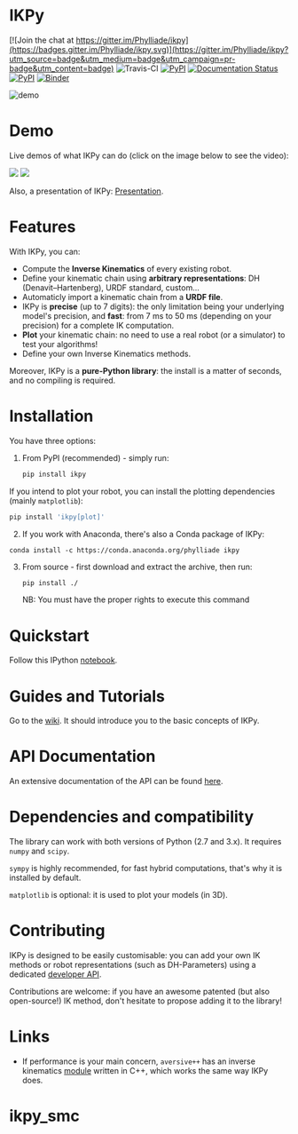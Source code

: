 # IKPy #

[![Join the chat at https://gitter.im/Phylliade/ikpy](https://badges.gitter.im/Phylliade/ikpy.svg)](https://gitter.im/Phylliade/ikpy?utm_source=badge&utm_medium=badge&utm_campaign=pr-badge&utm_content=badge)
![Travis-CI](https://travis-ci.org/Phylliade/ikpy.svg?branch=master)
[![PyPI](https://img.shields.io/pypi/v/ikpy.svg)](https://pypi.python.org/pypi/ikpy/)
[![Documentation Status](https://readthedocs.org/projects/ikpy/badge/?version=latest)](http://ikpy.readthedocs.org/en/latest/?badge=latest)
[![PyPI](https://img.shields.io/pypi/dm/ikpy.svg)](https://pypi.python.org/pypi/ikpy/)
[![Binder](http://mybinder.org/badge.svg)](http://mybinder.org/repo/Phylliade/ikpy)

![demo](two_arms.png)

# Demo

Live demos of what IKPy can do (click on the image below to see the video):

[![](http://img.youtube.com/vi/H0ysr5qSbis/0.jpg)](https://www.youtube.com/watch?v=H0ysr5qSbis)
[![](http://img.youtube.com/vi/Jq0-DkEwwj4/0.jpg)](https://www.youtube.com/watch?v=Jq0-DkEwwj4)

Also, a presentation of IKPy: [Presentation](https://github.com/Phylliade/ikpy/blob/master/tutorials/IKPy%20speech.pdf).

# Features
With IKPy, you can:

* Compute the **Inverse Kinematics** of every existing robot.
* Define your kinematic chain using **arbitrary representations**: DH (Denavit–Hartenberg), URDF standard, custom...
* Automaticly import a kinematic chain from a **URDF file**.
* IKPy is **precise** (up to 7 digits): the only limitation being your underlying model's precision, and **fast**: from 7 ms to 50 ms (depending on your precision) for a complete IK computation.
* **Plot** your kinematic chain: no need to use a real robot (or a simulator) to test your algorithms!
* Define your own Inverse Kinematics methods.

Moreover, IKPy is a **pure-Python library**: the install is a matter of seconds, and no compiling is required.

# Installation
You have three options:


1. From PyPI (recommended) - simply run:

   ```bash
   pip install ikpy
   ```
  If you intend to plot your robot, you can install the plotting dependencies (mainly `matplotlib`):
  ```bash
  pip install 'ikpy[plot]'
  ```

2. If you work with Anaconda, there's also a Conda package of IKPy:
  ```
  conda install -c https://conda.anaconda.org/phylliade ikpy
  ```

3. From source - first download and extract the archive, then run:

   ```bash
   pip install ./
   ```
   NB: You must have the proper rights to execute this command

# Quickstart
Follow this IPython [notebook](https://github.com/Phylliade/ikpy/blob/master/tutorials/Quickstart.ipynb).

# Guides and Tutorials
Go to the [wiki](https://github.com/Phylliade/ikpy/wiki). It should introduce you to the basic concepts of IKPy.

# API Documentation
An extensive documentation of the API can be found [here](http://ikpy.readthedocs.org).

# Dependencies and compatibility
The library can work with both versions of Python (2.7 and 3.x).
It requires `numpy` and `scipy`.

`sympy` is highly recommended, for fast hybrid computations, that's why it is installed by default.

`matplotlib` is optional: it is used to plot your models (in 3D).


# Contributing
IKPy is designed to be easily customisable: you can add your own IK methods or robot representations (such as DH-Parameters) using a dedicated [developer API](https://github.com/Phylliade/ikpy/wiki/Contributing).

Contributions are welcome: if you have an awesome patented (but also open-source!) IK method, don't hesitate to propose adding it to the library!

# Links
* If performance is your main concern, `aversive++` has an inverse kinematics [module](https://github.com/AversivePlusPlus/ik) written in C++, which works the same way IKPy does.
# ikpy_smc
